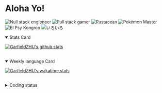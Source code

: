 # Aloha Yo!

![Null stack engieneer](https://img.shields.io/badge/-Null_stack_engineer-a890f0)
![Full stack gamer](https://img.shields.io/badge/-Full_stack_gamer-78c850)
![Rustacean](https://img.shields.io/badge/-Rustacean-f74c00)
![Pokémon Master](https://img.shields.io/badge/-Pokémon_Master-f8d030)
![El Psy Kongroo](https://img.shields.io/badge/-El_Psy_Kongroo-6890f0)
![いろいろ](https://img.shields.io/badge/-いろいろ-f85888)


<details open>
<summary>Stats Card</summary>
 
[![GarfieldZHU's github stats](https://github-readme-stats.vercel.app/api?username=GarfieldZHU&show_icons=true&theme=tokyonight)](https://github.com/anuraghazra/github-readme-stats)
 
</details>

<br/>

<details open>
<summary>Weekly language Card</summary>
 
[![GarfieldZHU's wakatime stats](https://github-readme-stats.vercel.app/api/wakatime?username=AlohaYo&theme=nightowl&layout=compact)](https://github.com/GarfieldZHU/GarfieldZHU)


<br/>

</details>

<details>

<summary>Coding status</summary>

<br/>

<!--START_SECTION:waka-->
**🐱 My Github Data** 

> 🏆 332 Contributions in the Year 2021
 > 
> 📦 480.0 kB Used in Github's Storage 
 > 
> 🚫 Not Opted to Hire
 > 
> 📜 58 Public Repositories 
 > 
> 🔑 33 Private Repositories  
 > 
**I'm a Night 🦉** 

```text
🌞 Morning    74 commits     ██░░░░░░░░░░░░░░░░░░░░░░░   11.33% 
🌆 Daytime    176 commits    ██████░░░░░░░░░░░░░░░░░░░   26.95% 
🌃 Evening    275 commits    ██████████░░░░░░░░░░░░░░░   42.11% 
🌙 Night      128 commits    █████░░░░░░░░░░░░░░░░░░░░   19.6%

```


📊 **This Week I Spent My Time On** 

```text
💬 Programming Languages: 
TypeScript               7 hrs 32 mins       █████████░░░░░░░░░░░░░░░░   39.16% 
JavaScript               6 hrs 42 mins       ████████░░░░░░░░░░░░░░░░░   34.78% 
SCSS                     1 hr 42 mins        ██░░░░░░░░░░░░░░░░░░░░░░░   8.89% 
Java                     1 hr 29 mins        ██░░░░░░░░░░░░░░░░░░░░░░░   7.78% 
JSON                     54 mins             █░░░░░░░░░░░░░░░░░░░░░░░░   4.74%

🔥 Editors: 
VS Code                  17 hrs 29 mins      ██████████████████████░░░   90.71% 
IntelliJ                 1 hr 47 mins        ██░░░░░░░░░░░░░░░░░░░░░░░   9.29%

💻 Operating System: 
Mac                      16 hrs 54 mins      ██████████████████████░░░   87.71% 
Windows                  2 hrs 22 mins       ███░░░░░░░░░░░░░░░░░░░░░░   12.29%

```


<!--END_SECTION:waka-->

</details>
